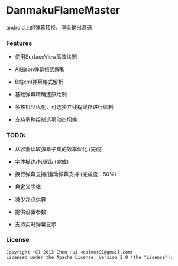 DanmakuFlameMaster
==================

android上的弹幕转换、渲染输出源码


### Features

- 使用SurfaceView高效绘制

- A站json弹幕格式解析

- B站xml弹幕格式解析

- 基础弹幕精确还原绘制

- 多核机型优化，可选独立线程缓存进行绘制

- 支持多种绘制选项动态切换


### TODO:

- 从容器读取弹幕子集的效率优化 (完成)

- 字体描边/抗锯齿 (完成)

- 换行弹幕支持/运动弹幕支持 (完成度：50%)

- 自定义字体

- 减少浮点运算

- 提供设置参数

- 支持实时弹幕显示


### License
    Copyright (C) 2013 Chen Hui <calmer91@gmail.com>
    Licensed under the Apache License, Version 2.0 (the "License");